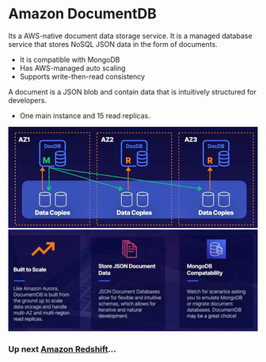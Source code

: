 # Amazon DocumentDB

Its a AWS-native document data storage service. It is a managed database service that stores NoSQL JSON data in the form of documents.

- It is compatible with MongoDB
- Has AWS-managed auto scaling
- Supports write-then-read consistency

A document is a JSON blob and contain data that is intuitively structured for developers. 

- One main instance and 15 read replicas.

![Amazon DocumentDB architecture](../../assets/amazon-documentdb-architecture.png)
![Amazon DocumentDB](../../assets/amazon-document-db-benefits.png)

### Up next [Amazon Redshift](../amazon-redshift/README.md)...